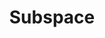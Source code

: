 ---
layout: default
######## CARD FRONT VARIABLE
img: subspace.jpg
# kind blockchain : tendermint, polkadot, ethereum, near, move.
kind_blockchain: polkadot
title: Subspace 
modal: subspace-testnet
# status
# - finished
# - ongoing
# - cancel
# - preparations / other
status: ongoing

######## DETAILS USED MODAL
website: "https://subspace.network/"
event_name: "Subspace Farm"
event_link:  ""
node_id: "<code>x</code>"

######### TECHNOLOGY
os: Ubuntu 22.04
monitoring: Grafana, Prometheus, Telegraf
monitoring_pdf: 
security: "Audit (Lynis and Greenbonde), Hardening CIS"
network: "Wireguard (Communication between Machine)"

######## INFRASTRUCTURE
# if kind_blockchain is tendermint,please assign  tendermint_ of value
tendermint_rpc:
tendermint_api:
tendermint_grpc:
tendermint_grpc_web:
---